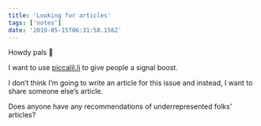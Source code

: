 ```yaml
---
title: 'Looking for articles'
tags: ['notes'] 
date: '2019-05-15T06:31:58.156Z'
---
```

Howdy pals 👋 

I want to use [piccalil.li](//piccalil.li) to give people a signal boost. 

I don’t think I’m going to write an article for this issue and instead, I want to share someone else’s article.

Does anyone have any recommendations of underrepresented folks’ articles?